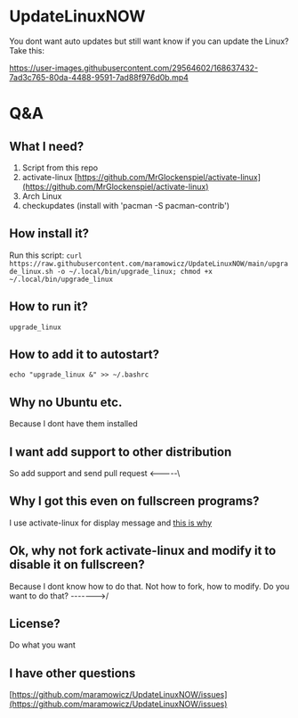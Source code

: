# UpdateLinuxNOW
You dont want auto updates but still want know if you can update the Linux? Take this:



https://user-images.githubusercontent.com/29564602/168637432-7ad3c765-80da-4488-9591-7ad88f976d0b.mp4

# Q&A

## What I need?
1. Script from this repo
2. activate-linux [https://github.com/MrGlockenspiel/activate-linux](https://github.com/MrGlockenspiel/activate-linux)
3. Arch Linux
4. checkupdates (install with 'pacman -S pacman-contrib')

## How install it? 
Run this script:
`curl https://raw.githubusercontent.com/maramowicz/UpdateLinuxNOW/main/upgrade_linux.sh -o ~/.local/bin/upgrade_linux; chmod +x ~/.local/bin/upgrade_linux`

## How to run it?
`upgrade_linux`

## How to add it to autostart?
`echo "upgrade_linux &" >> ~/.bashrc`

## Why no Ubuntu etc.
Because I dont have them installed

## I want add support to other distribution
So add support and send pull request <-----\

## Why I got this even on fullscreen programs?
I use activate-linux for display message and [this is why](https://github.com/MrGlockenspiel/activate-linux/issues/51)

## Ok, why not fork activate-linux and modify it to disable it on fullscreen?
Because I dont know how to do that. Not how to fork, how to modify. Do you want to do that? ------->/

## License?
Do what you want

## I have other questions
[https://github.com/maramowicz/UpdateLinuxNOW/issues](https://github.com/maramowicz/UpdateLinuxNOW/issues)
